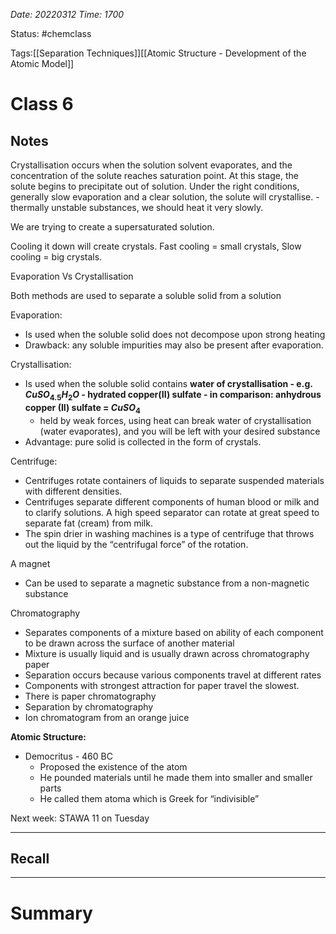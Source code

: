*Date: 20220312 Time: 1700*


Status: #chemclass

Tags:[[Separation Techniques]][[Atomic Structure - Development of the Atomic Model]]


# Class 6


## Notes
Crystallisation occurs when the solution solvent evaporates, and the concentration of the solute reaches saturation point. At this stage, the solute begins to precipitate out of solution. Under the right conditions, generally slow evaporation and a clear solution, the solute will crystallise. - thermally unstable substances, we should heat it very slowly.

We are trying to create a supersaturated solution.

Cooling it down will create crystals. Fast cooling = small crystals, Slow cooling = big crystals.

Evaporation Vs Crystallisation

Both methods are used to separate a soluble solid from a solution

Evaporation:

-   Is used when the soluble solid does not decompose upon strong heating
-   Drawback: any soluble impurities may also be present after evaporation.

Crystallisation:

-   Is used when the soluble solid contains **water of crystallisation - e.g. $CuSO_4.5H_2O$ - hydrated copper(II) sulfate - in comparison: anhydrous copper (II) sulfate = $CuSO_4$**
    -   held by weak forces, using heat can break water of crystallisation (water evaporates), and you will be left with your desired substance
-   Advantage: pure solid is collected in the form of crystals.

Centrifuge:

-   Centrifuges rotate containers of liquids to separate suspended materials with different densities.
-   Centrifuges separate different components of human blood or milk and to clarify solutions. A high speed separator can rotate at great speed to separate fat (cream) from milk.
-   The spin drier in washing machines is a type of centrifuge that throws out the liquid by the “centrifugal force” of the rotation.

A magnet

-   Can be used to separate a magnetic substance from a non-magnetic substance

Chromatography

-   Separates components of a mixture based on ability of each component to be drawn across the surface of another material
-   Mixture is usually liquid and is usually drawn across chromatography paper
-   Separation occurs because various components travel at different rates
-   Components with strongest attraction for paper travel the slowest.
-   There is paper chromatography
-   Separation by chromatography
-   Ion chromatogram from an orange juice

**Atomic Structure:**

-   Democritus - 460 BC
    -   Proposed the existence of the atom
    -   He pounded materials until he made them into smaller and smaller parts
    -   He called them atoma which is Greek for “indivisible”

Next week: STAWA 11 on Tuesday





---
## Recall








---

# Summary